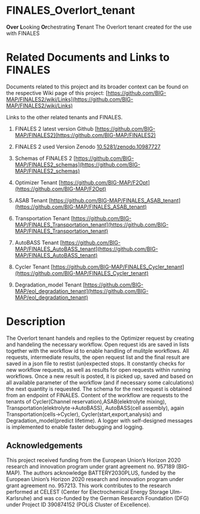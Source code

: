 # FINALES_Overlort_tenant
**Over** **L**ooking **Or**chestrating **T**enant
The Overlort tenant created for the use with FINALES


# Related Documents and Links to FINALES

Documents related to this project and its broader context can be found on the respective Wiki page of this project: [https://github.com/BIG-MAP/FINALES2/wiki/Links](https://github.com/BIG-MAP/FINALES2/wiki/Links)

Links to the other related tenants and FINALES.

1. FINALES 2 latest version Github
[https://github.com/BIG-MAP/FINALES2](https://github.com/BIG-MAP/FINALES2)

1. FINALES 2 used Version Zenodo
[10.5281/zenodo.10987727](10.5281/zenodo.10987727)

1. Schemas of FINALES 2
[https://github.com/BIG-MAP/FINALES2_schemas](https://github.com/BIG-MAP/FINALES2_schemas)

1. Optimizer Tenant
[https://github.com/BIG-MAP/F2Opt](https://github.com/BIG-MAP/F2Opt)

1. ASAB Tenant
[https://github.com/BIG-MAP/FINALES_ASAB_tenant](https://github.com/BIG-MAP/FINALES_ASAB_tenant)

1. Transportation Tenant
[https://github.com/BIG-MAP/FINALES_Transportation_tenant](https://github.com/BIG-MAP/FINALES_Transportation_tenant)

1. AutoBASS Tenant
[https://github.com/BIG-MAP/FINALES_AutoBASS_tenant](https://github.com/BIG-MAP/FINALES_AutoBASS_tenant)

1. Cycler Tenant
[https://github.com/BIG-MAP/FINALES_Cycler_tenant](https://github.com/BIG-MAP/FINALES_Cycler_tenant)

1. Degradation_model Tenant
[https://github.com/BIG-MAP/eol_degradation_tenant](https://github.com/BIG-MAP/eol_degradation_tenant)


# Description

The Overlort tenant handels and replies to the Optimizer request by creating and handeling the necessary workflow. 
Open request ids are saved in lists together with the workflow id to enable handling of mulitple workflows.
All requests, intermediate results, the open request list and the final result are saved in a json file to restist (un)expected stops.
It constantly checks for new workflow requests, as well as results for open requests within running workflows. 
Once a new result is posted, it is picked up, saved and based on all available parameter of the workflow (and if necessary some calculations) the next quantity is requested. The schema for the next request is obtained from an endpoint of FINALES.
Content of the workflow are requests to the tenants of Cycler(Channel reservation),ASAB(elektrolyte mixing), Transportation(elektrolyte->AutoBASS), AutoBASS(cell assembly), again Transportation(cells->Cycler), Cycler(start,export,analysis) and Degradation_model(predict lifetime).
A logger with self-designed messages is implemented to enable faster debugging and logging.


## Acknowledgements

This project received funding from the European Union’s Horizon 2020 research and innovation program under grant agreement no. 957189 (BIG-MAP).
The authors acknowledge BATTERY2030PLUS, funded by the European Union’s Horizon 2020 research and innovation program under grant agreement no. 957213.
This work contributes to the research performed at CELEST (Center for Electrochemical Energy Storage Ulm-Karlsruhe) and was co-funded by the German Research Foundation (DFG) under Project ID 390874152 (POLiS Cluster of Excellence).
